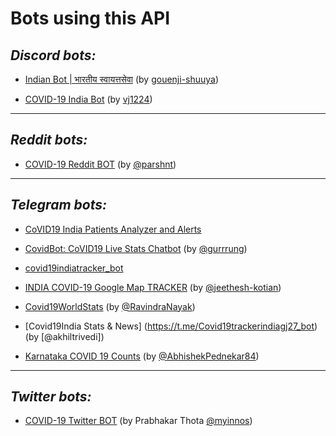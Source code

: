 # Bots using this API

## _Discord bots:_

- [Indian Bot &#124; भारतीय स्वायत्तसेवा](https://discord.com/oauth2/authorize?scope=bot&client_id=583897295267954697&permissions=1342565446) (by [gouenji-shuuya](https://github.com/gouenji-shuuya))

- [COVID-19 India Bot](https://discordapp.com/oauth2/authorize?&client_id=723409740083757166&scope=bot&permissions=8) (by [vj1224](https://github.com/VJ1224))

---

## _Reddit bots:_

- [COVID-19 Reddit BOT](https://github.com/parshnt/covid-19-bot) (by [@parshnt](https://github.com/parshnt))

---

## _Telegram bots:_

- [CoVID19 India Patients Analyzer and Alerts](https://github.com/xsreality/covid19)

- [CovidBot: CoVID19 Live Stats Chatbot](https://github.com/Tele-Bots/CovidBot) (by [@gurrrung](https://github.com/gurrrung))

- [covid19indiatracker_bot](https://github.com/cibinjoseph/covid19indiatracker_bot)

- [INDIA COVID-19 Google Map TRACKER](https://goo.gl/maps/U32Ex1gWQxmc6Aot8) (by [@jeethesh-kotian](https://github.com/jeethesh-kotian))

- [Covid19WorldStats](https://github.com/ravindraten/Covid19WorldStats) (by [@RavindraNayak](https://github.com/ravindraten))

- [Covid19India Stats & News] (<https://t.me/Covid19trackerindiagj27_bot>) (by [@akhiltrivedi])

- [Karnataka COVID 19 Counts](https://t.me/KarCovid19Bot) (by [@AbhishekPednekar84](https://github.com/AbhishekPednekar84/covid19-kar-bot))

---

## _Twitter bots:_

- [COVID-19 Twitter BOT](https://twitter.com/covidapp_in) (by Prabhakar Thota [@myinnos](https://github.com/myinnos))
